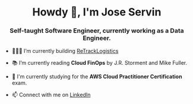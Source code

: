 <h1 align="center">Howdy 👋, I'm Jose Servin</h1>
<h3 align="center">Self-taught Software Engineer, currently working as a Data Engineer.</h3>

- 👨🏽‍💻 I’m currently building [ReTrackLogistics](https://github.com/Jose-Servin/ReTrackLogistics)

- 📚 I’m currently reading **Cloud FinOps** by J.R. Storment and Mike Fuller.

- 🧠 I'm currently studying for the **AWS Cloud Practitioner Certification** exam.

- 📫 Connect with me on [LinkedIn](https://linkedin.com/in/jose-servin-68bb24113)
